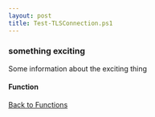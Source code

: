 ```yaml
---
layout: post
title: Test-TLSConnection.ps1
---
```


### something exciting

Some information about the exciting thing

#### Function

<script src="https://gist-it.appspot.com/github.com/BanterBoy/scripts-blog/blob/master/PowerShell/functions/Test-TLSConnection.ps1"></script>

<a href="/menu/_pages/functions.html">Back to Functions</a>
